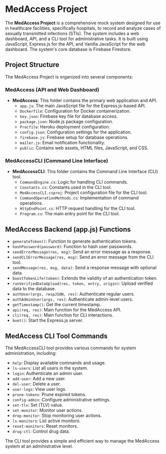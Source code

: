 # MedAccess Project

The **MedAccess Project** is a comprehensive mock system designed for use in healthcare facilities, specifically hospitals, to record and analyze cases of sexually transmitted infections (STIs). The system includes a web dashboard, API, and a CLI tool for administrative tasks. It is built using JavaScript, Express.js for the API, and Vanilla JavaScript for the web dashboard. The system's core database is Firebase Firestore.

## Project Structure

The MedAccess Project is organized into several components:

### MedAccess (API and Web Dashboard)

- **MedAccess**: This folder contains the primary web application and API.
  - `app.js`: The main JavaScript file for the Express.js-based API.
  - `Dockerfile`: Configuration for Docker containerization.
  - `key.json`: Firebase key file for database access.
  - `package.json`: Node.js package configuration.
  - `Procfile`: Heroku deployment configuration.
  - `config.json`: Configuration settings for the application.
  - `firebase.js`: Firebase setup for database operations.
  - `mailer.js`: Email notification functionality.
  - `public`: Contains web assets, HTML files, JavaScript, and CSS.

### MedAccessCLI (Command Line Interface)

- **MedAccessCLI**: This folder contains the Command Line Interface (CLI) tool.
  - `CommandEngine.cs`: Logic for handling CLI commands.
  - `Constants.cs`: Constants used in the CLI tool.
  - `MedAccessCLI.csproj`: Project configuration file for the CLI tool.
  - `CommandOperationMethods.cs`: Implementation of command operations.
  - `HttpEndPoint.cs`: HTTP request handling for the CLI tool.
  - `Program.cs`: The main entry point for the CLI tool.

## MedAccess Backend (app.js) Functions

- `generateToken()`: Function to generate authentication tokens.
- `hashPassword(password)`: Function to hash user passwords.
- `sendErrorMessage(res, msg)`: Send an error message as a response.
- `sendCLIErrorMessage(res, msg)`: Send an error message from the CLI tool.
- `sendMessage(res, msg, data)`: Send a response message with optional data.
- `boostTokenLife(token)`: Extends the validity of an authentication token.
- `runVerifiedDataUpload(res, token, entry, origin)`: Upload verified data to the database.
- `authUser(args, respJSON, res)`: Authenticate regular users.
- `authAdminUser(args, res)`: Authenticate admin-level users.
- `getTimestamp()`: Get the current timestamp.
- `api(req, res)`: Main function for the MedAccess API.
- `cli(req, res)`: Main function for CLI interactions.
- `boot()`: Start the Express.js server.

## MedAccess CLI Tool Commands

The MedAccessCLI tool provides various commands for system administration, including:

- `help`: Display available commands and usage.
- `ls-users`: List all users in the system.
- `login`: Authenticate an admin user.
- `add-user`: Add a new user.
- `del-user`: Delete a user.
- `user-logs`: View user logs.
- `prune-tokens`: Prune expired tokens.
- `config-admin`: Configure administrative settings.
- `set-tlv`: Set (TLV) value.
- `set-monitor`: Monitor user actions.
- `drop-monitor`: Stop monitoring user actions.
- `ls-monitors`: List active monitors.
- `reset-monitors`: Reset monitors.
- `drug-ctl`: Control drug data.

The CLI tool provides a simple and efficient way to manage the MedAccess system at an administrative level.

